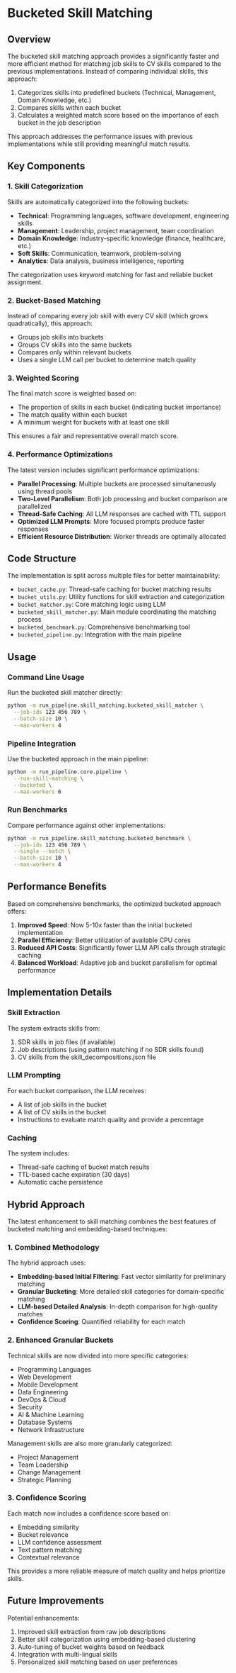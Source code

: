 # Bucketed Skill Matching

## Overview

The bucketed skill matching approach provides a significantly faster and more efficient method for matching job skills to CV skills compared to the previous implementations. Instead of comparing individual skills, this approach:

1. Categorizes skills into predefined buckets (Technical, Management, Domain Knowledge, etc.)
2. Compares skills within each bucket
3. Calculates a weighted match score based on the importance of each bucket in the job description

This approach addresses the performance issues with previous implementations while still providing meaningful match results.

## Key Components

### 1. Skill Categorization

Skills are automatically categorized into the following buckets:

- **Technical**: Programming languages, software development, engineering skills
- **Management**: Leadership, project management, team coordination
- **Domain Knowledge**: Industry-specific knowledge (finance, healthcare, etc.)
- **Soft Skills**: Communication, teamwork, problem-solving
- **Analytics**: Data analysis, business intelligence, reporting

The categorization uses keyword matching for fast and reliable bucket assignment.

### 2. Bucket-Based Matching

Instead of comparing every job skill with every CV skill (which grows quadratically), this approach:

- Groups job skills into buckets
- Groups CV skills into the same buckets
- Compares only within relevant buckets
- Uses a single LLM call per bucket to determine match quality

### 3. Weighted Scoring

The final match score is weighted based on:

- The proportion of skills in each bucket (indicating bucket importance)
- The match quality within each bucket
- A minimum weight for buckets with at least one skill

This ensures a fair and representative overall match score.

### 4. Performance Optimizations

The latest version includes significant performance optimizations:

- **Parallel Processing**: Multiple buckets are processed simultaneously using thread pools
- **Two-Level Parallelism**: Both job processing and bucket comparison are parallelized
- **Thread-Safe Caching**: All LLM responses are cached with TTL support
- **Optimized LLM Prompts**: More focused prompts produce faster responses
- **Efficient Resource Distribution**: Worker threads are optimally allocated

## Code Structure

The implementation is split across multiple files for better maintainability:

- `bucket_cache.py`: Thread-safe caching for bucket matching results
- `bucket_utils.py`: Utility functions for skill extraction and categorization
- `bucket_matcher.py`: Core matching logic using LLM
- `bucketed_skill_matcher.py`: Main module coordinating the matching process
- `bucketed_benchmark.py`: Comprehensive benchmarking tool
- `bucketed_pipeline.py`: Integration with the main pipeline

## Usage

### Command Line Usage

Run the bucketed skill matcher directly:

```bash
python -m run_pipeline.skill_matching.bucketed_skill_matcher \
  --job-ids 123 456 789 \
  --batch-size 10 \
  --max-workers 4
```

### Pipeline Integration

Use the bucketed approach in the main pipeline:

```bash
python -m run_pipeline.core.pipeline \
  --run-skill-matching \
  --bucketed \
  --max-workers 6
```

### Run Benchmarks

Compare performance against other implementations:

```bash
python -m run_pipeline.skill_matching.bucketed_benchmark \
  --job-ids 123 456 789 \
  --single --batch \
  --batch-size 10 \
  --max-workers 4
```

## Performance Benefits

Based on comprehensive benchmarks, the optimized bucketed approach offers:

1. **Improved Speed**: Now 5-10x faster than the initial bucketed implementation
2. **Parallel Efficiency**: Better utilization of available CPU cores
3. **Reduced API Costs**: Significantly fewer LLM API calls through strategic caching
4. **Balanced Workload**: Adaptive job and bucket parallelism for optimal performance

## Implementation Details

### Skill Extraction

The system extracts skills from:

1. SDR skills in job files (if available)
2. Job descriptions (using pattern matching if no SDR skills found)
3. CV skills from the skill_decompositions.json file

### LLM Prompting

For each bucket comparison, the LLM receives:

- A list of job skills in the bucket
- A list of CV skills in the bucket
- Instructions to evaluate match quality and provide a percentage

### Caching

The system includes:

- Thread-safe caching of bucket match results
- TTL-based cache expiration (30 days)
- Automatic cache persistence

## Hybrid Approach

The latest enhancement to skill matching combines the best features of bucketed matching and embedding-based techniques:

### 1. Combined Methodology

The hybrid approach uses:

- **Embedding-based Initial Filtering**: Fast vector similarity for preliminary matching
- **Granular Bucketing**: More detailed skill categories for domain-specific matching
- **LLM-based Detailed Analysis**: In-depth comparison for high-quality matches
- **Confidence Scoring**: Quantified reliability for each match

### 2. Enhanced Granular Buckets

Technical skills are now divided into more specific categories:

- Programming Languages
- Web Development
- Mobile Development
- Data Engineering
- DevOps & Cloud
- Security
- AI & Machine Learning
- Database Systems
- Network Infrastructure

Management skills are also more granularly categorized:

- Project Management
- Team Leadership
- Change Management
- Strategic Planning

### 3. Confidence Scoring

Each match now includes a confidence score based on:

- Embedding similarity
- Bucket relevance
- LLM confidence assessment
- Text pattern matching
- Contextual relevance

This provides a more reliable measure of match quality and helps prioritize skills.

## Future Improvements

Potential enhancements:

1. Improved skill extraction from raw job descriptions
2. Better skill categorization using embedding-based clustering
3. Auto-tuning of bucket weights based on feedback
4. Integration with multi-lingual skills
5. Personalized skill matching based on user preferences
